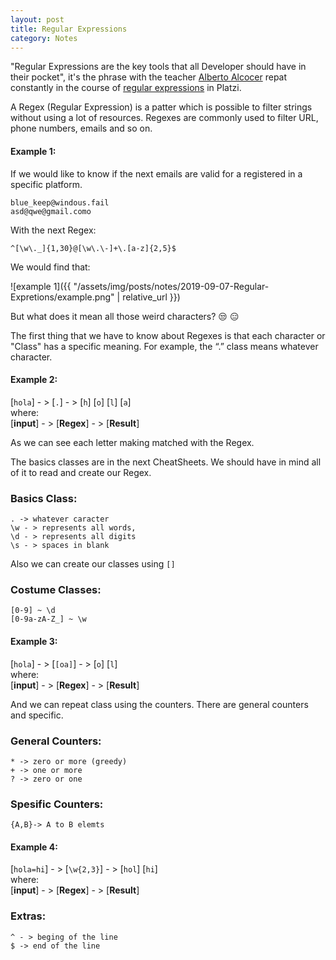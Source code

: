 ```yaml
---
layout: post
title: Regular Expressions
category: Notes
---
```


"Regular Expressions are the key tools that all Developer should have in their pocket", it's the phrase with the teacher [Alberto Alcocer](https://twitter.com/beco) repat constantly in the course of [regular expressions](https://platzi.com/clases/expresiones-regulares/) in Platzi.

A Regex (Regular Expression) is a patter which is possible to filter strings without using a lot of resources. Regexes are commonly used to filter URL, phone numbers, emails and so on.

#### Example 1:

If we would like to know if the next emails are valid for a registered in a specific platform.
```
blue_keep@windous.fail
asd@qwe@gmail.como
```
With the next Regex:
```
^[\w\._]{1,30}@[\w\.\-]+\.[a-z]{2,5}$
```
We would find that:

![example 1]({{ "/assets/img/posts/notes/2019-09-07-Regular-Expretions/example.png" | relative_url }})

But what does it mean all those weird characters? :unamused: :expressionless:

The first thing that we have to know about Regexes is that each character or "Class" has a specific meaning. For example, the “.” class means whatever character.

#### Example 2:

[`hola`] - >  [`.`] - >  [`h`] [`o`] [`l`] [`a`] \
where:\
[**input**] - > [**Regex**] - > [**Result**]

As we can see each letter making matched with the Regex.

The basics classes are in the next  CheatSheets. We should have in mind all of it to read and create our Regex.

### Basics Class:
```
. -> whatever caracter
\w - > represents all words,
\d - > represents all digits
\s - > spaces in blank
```

Also we can create our classes using `[]` 
### Costume Classes:
``` 
[0-9] ~ \d
[0-9a-zA-Z_] ~ \w
```

#### Example 3:

[`hola`] - >  [`[oa]`] - >  [`o`] [`l`] \
where:\
[**input**] - > [**Regex**] - > [**Result**]

And we can repeat class using the counters. There are general counters and specific.
###  General Counters:
```
* -> zero or more (greedy)
+ -> one or more
? -> zero or one
```

###  Spesific Counters:
```
{A,B}-> A to B elemts
```
#### Example 4:

[`hola=hi`] - >  [`\w{2,3}`] - >  [`hol`] [`hi`] \
where:\
[**input**] - > [**Regex**] - > [**Result**]

###  Extras:
```
^ - > beging of the line
$ -> end of the line
```
<!--stackedit_data:
eyJoaXN0b3J5IjpbMTAyNDU0OTE4MSw1OTIwNzI5NywtOTY2Mj
AwOTY3LC0xODU1MTg1NTQ4LC00Mjk3NDM4MTcsLTUwNzY5Njgw
Nyw2MTEzNjMwMDcsLTM2MDY4Njc4NSwtMTIwODMyMjkwMyw3OD
kwMzI4LDMxMDgzNDQ3OSw0MTk2MDQ2MywxODk4MzU0OTg3LDgy
NDk2NzE4MCwtMzUzNjk1NDk1LC02MDUxMTkxMDRdfQ==
-->